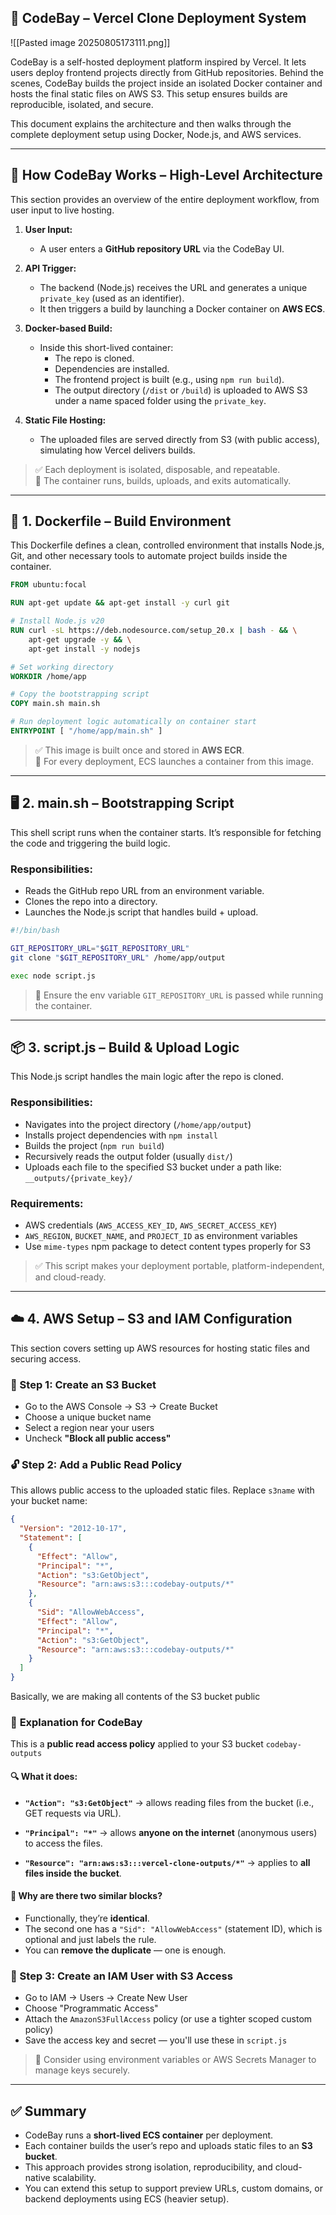 ## 🚀 CodeBay – Vercel Clone Deployment System

![[Pasted image 20250805173111.png]]

CodeBay is a self-hosted deployment platform inspired by Vercel. It lets users deploy frontend projects directly from GitHub repositories. Behind the scenes, CodeBay builds the project inside an isolated Docker container and hosts the final static files on AWS S3. This setup ensures builds are reproducible, isolated, and secure.

This document explains the architecture and then walks through the complete deployment setup using Docker, Node.js, and AWS services.

---
## 🧠 How CodeBay Works – High-Level Architecture

This section provides an overview of the entire deployment workflow, from user input to live hosting.

1. **User Input:**
    - A user enters a **GitHub repository URL** via the CodeBay UI.
        
2. **API Trigger:**
    - The backend (Node.js) receives the URL and generates a unique `private_key` (used as an identifier).
    - It then triggers a build by launching a Docker container on **AWS ECS**.
        
3. **Docker-based Build:**
    - Inside this short-lived container:
        - The repo is cloned.
        - Dependencies are installed.
        - The frontend project is built (e.g., using `npm run build`).
        - The output directory (`/dist` or `/build`) is uploaded to AWS S3 under a name spaced folder using the `private_key`.
            
4. **Static File Hosting:**
    - The uploaded files are served directly from S3 (with public access), simulating how Vercel delivers builds.
        
> ✅ Each deployment is isolated, disposable, and repeatable.  
> 🔁 The container runs, builds, uploads, and exits automatically.

---
## 🔧 1. Dockerfile – Build Environment

This Dockerfile defines a clean, controlled environment that installs Node.js, Git, and other necessary tools to automate project builds inside the container.

```dockerfile
FROM ubuntu:focal

RUN apt-get update && apt-get install -y curl git

# Install Node.js v20
RUN curl -sL https://deb.nodesource.com/setup_20.x | bash - && \
    apt-get upgrade -y && \
    apt-get install -y nodejs

# Set working directory
WORKDIR /home/app

# Copy the bootstrapping script
COPY main.sh main.sh

# Run deployment logic automatically on container start
ENTRYPOINT [ "/home/app/main.sh" ]
```

> ✅ This image is built once and stored in **AWS ECR**.  
> 🔁 For every deployment, ECS launches a container from this image.

---
## 🖥️ 2. main.sh – Bootstrapping Script

This shell script runs when the container starts. It’s responsible for fetching the code and triggering the build logic.
### Responsibilities:
- Reads the GitHub repo URL from an environment variable.
- Clones the repo into a directory.
- Launches the Node.js script that handles build + upload.

```bash
#!/bin/bash

GIT_REPOSITORY_URL="$GIT_REPOSITORY_URL"
git clone "$GIT_REPOSITORY_URL" /home/app/output

exec node script.js
```

> 📌 Ensure the env variable `GIT_REPOSITORY_URL` is passed while running the container.

---
## 📦 3. script.js – Build & Upload Logic

This Node.js script handles the main logic after the repo is cloned.
### Responsibilities:

- Navigates into the project directory (`/home/app/output`)
- Installs project dependencies with `npm install`
- Builds the project (`npm run build`)
- Recursively reads the output folder (usually `dist/`)
- Uploads each file to the specified S3 bucket under a path like: `__outputs/{private_key}/`

### Requirements:
- AWS credentials (`AWS_ACCESS_KEY_ID`, `AWS_SECRET_ACCESS_KEY`)
- `AWS_REGION`, `BUCKET_NAME`, and `PROJECT_ID` as environment variables
- Use `mime-types` npm package to detect content types properly for S3

> ✅ This script makes your deployment portable, platform-independent, and cloud-ready.
---



## ☁️ 4. AWS Setup – S3 and IAM Configuration

This section covers setting up AWS resources for hosting static files and securing access.

### 📁 Step 1: Create an S3 Bucket

- Go to the AWS Console → S3 → Create Bucket
- Choose a unique bucket name
- Select a region near your users
- Uncheck **"Block all public access"**

### 🔓 Step 2: Add a Public Read Policy

This allows public access to the uploaded static files.
Replace `s3name` with your bucket name:

```json
{
  "Version": "2012-10-17",
  "Statement": [
    {
      "Effect": "Allow",
      "Principal": "*",
      "Action": "s3:GetObject",
      "Resource": "arn:aws:s3:::codebay-outputs/*"
    },
    {
      "Sid": "AllowWebAccess",
      "Effect": "Allow",
      "Principal": "*",
      "Action": "s3:GetObject",
      "Resource": "arn:aws:s3:::codebay-outputs/*"
    }
  ]
}
```

Basically, we are making all contents of the S3 bucket public
### 📖 **Explanation for CodeBay**

This is a **public read access policy** applied to your S3 bucket `codebay-outputs`
#### 🔍 What it does:

- **`"Action": "s3:GetObject"`** → allows reading files from the bucket (i.e., GET requests via URL).
    
- **`"Principal": "*"`** → allows **anyone on the internet** (anonymous users) to access the files.
    
- **`"Resource": "arn:aws:s3:::vercel-clone-outputs/*"`** → applies to **all files inside the bucket**.
    
#### 🔁 Why are there two similar blocks?

- Functionally, they’re **identical**.
- The second one has a `"Sid": "AllowWebAccess"` (statement ID), which is optional and just labels the rule.
- You can **remove the duplicate** — one is enough.



### 👤 Step 3: Create an IAM User with S3 Access

- Go to IAM → Users → Create New User
- Choose "Programmatic Access"
- Attach the `AmazonS3FullAccess` policy (or use a tighter scoped custom policy)
- Save the access key and secret — you'll use these in `script.js`

> 📌 Consider using environment variables or AWS Secrets Manager to manage keys securely.

---
## ✅ Summary

- CodeBay runs a **short-lived ECS container** per deployment.
- Each container builds the user’s repo and uploads static files to an **S3 bucket**.
- This approach provides strong isolation, reproducibility, and cloud-native scalability.
- You can extend this setup to support preview URLs, custom domains, or backend deployments using ECS (heavier setup).
    
